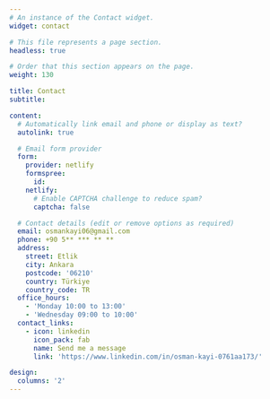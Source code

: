 ```yaml
---
# An instance of the Contact widget.
widget: contact

# This file represents a page section.
headless: true

# Order that this section appears on the page.
weight: 130

title: Contact
subtitle:

content:
  # Automatically link email and phone or display as text?
  autolink: true

  # Email form provider
  form:
    provider: netlify
    formspree:
      id:
    netlify:
      # Enable CAPTCHA challenge to reduce spam?
      captcha: false

  # Contact details (edit or remove options as required)
  email: osmankayi06@gmail.com
  phone: +90 5** *** ** **
  address:
    street: Etlik
    city: Ankara
    postcode: '06210'
    country: Türkiye
    country_code: TR
  office_hours:
    - 'Monday 10:00 to 13:00'
    - 'Wednesday 09:00 to 10:00'
  contact_links:
    - icon: linkedin
      icon_pack: fab
      name: Send me a message
      link: 'https://www.linkedin.com/in/osman-kayi-0761aa173/'

design:
  columns: '2'
---
```

